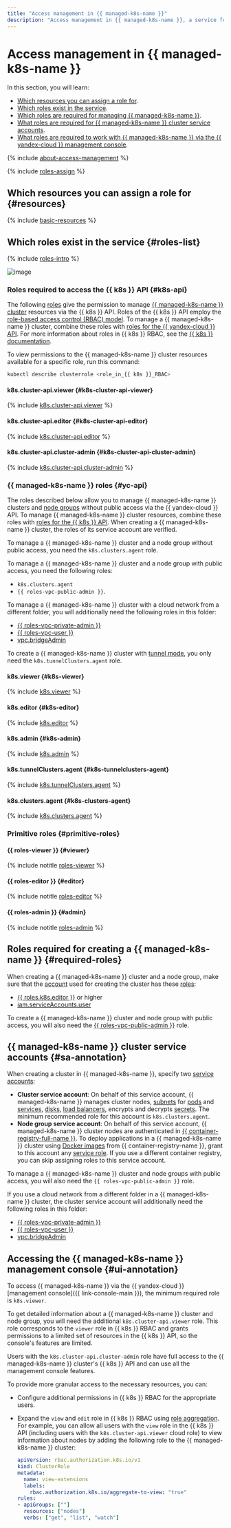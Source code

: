 ```yaml
---
title: "Access management in {{ managed-k8s-name }}"
description: "Access management in {{ managed-k8s-name }}, a service for running containerized applications. The section describes for which resources you can grant a role, which roles are used in the service, which roles are needed for service accounts of a {{ managed-k8s-name }} cluster, which roles you need to work with {{ managed-k8s-name }} from the {{ yandex-cloud }} management console."
---
```


# Access management in {{ managed-k8s-name }}

In this section, you will learn:
* [Which resources you can assign a role for](#resources).
* [Which roles exist in the service](#roles-list).
* [Which roles are required for managing {{ managed-k8s-name }}](#required-roles).
* [What roles are required for {{ managed-k8s-name }} cluster service accounts](#sa-annotation).
* [What roles are required to work with {{ managed-k8s-name }} via the {{ yandex-cloud }} management console](#ui-annotation).

{% include [about-access-management](../../_includes/iam/about-access-management.md) %}

{% include [roles-assign](../../_includes/iam/roles-assign.md) %}

## Which resources you can assign a role for {#resources}

{% include [basic-resources](../../_includes/iam/basic-resources-for-access-control.md) %}

## Which roles exist in the service {#roles-list}

{% include [roles-intro](../../_includes/roles-intro.md) %}

![image](../../_assets/managed-kubernetes/security/service-roles-hierarchy.svg)

### Roles required to access the {{ k8s }} API {#k8s-api}

The following [roles](../../iam/concepts/access-control/roles.md) give the permission to manage [{{ managed-k8s-name }} cluster](../concepts/index.md#kubernetes-cluster) resources via the {{ k8s }} API. Roles of the {{ k8s }} API employ the [role-based access control (RBAC) model](https://kubernetes.io/docs/reference/access-authn-authz/rbac/). To manage a {{ managed-k8s-name }} cluster, combine these roles with [roles for the {{ yandex-cloud }} API](#yc-api). For more information about roles in {{ k8s }} RBAC, see the [{{ k8s }} documentation](https://kubernetes.io/docs/reference/access-authn-authz/rbac/#user-facing-roles).

To view permissions to the {{ managed-k8s-name }} cluster resources available for a specific role, run this command:

```bash
kubectl describe clusterrole <role_in_{{ k8s }}_RBAC>
```

#### k8s.cluster-api.viewer {#k8s-cluster-api-viewer}

{% include [k8s.cluster-api.viewer](../../_roles/k8s/cluster-api/viewer.md) %}

#### k8s.cluster-api.editor {#k8s-cluster-api-editor}

{% include [k8s.cluster-api.editor](../../_roles/k8s/cluster-api/editor.md) %}

#### k8s.cluster-api.cluster-admin {#k8s-cluster-api-cluster-admin}

{% include [k8s.cluster-api.cluster-admin](../../_roles/k8s/cluster-api/cluster-admin.md) %}

### {{ managed-k8s-name }} roles {#yc-api}

The roles described below allow you to manage {{ managed-k8s-name }} clusters and [node groups](../concepts/index.md#node-group) without public access via the {{ yandex-cloud }} API. To manage {{ managed-k8s-name }} cluster resources, combine these roles with [roles for the {{ k8s }} API](#k8s-api). When creating a {{ managed-k8s-name }} cluster, the roles of its service account are verified.

To manage a {{ managed-k8s-name }} cluster and a node group without public access, you need the `k8s.clusters.agent` role.

To manage a {{ managed-k8s-name }} cluster and a node group with public access, you need the following roles:
* `k8s.clusters.agent`
* `{{ roles-vpc-public-admin }}`.

To manage a {{ managed-k8s-name }} cluster with a cloud network from a different folder, you will additionally need the following roles in this folder:
* [{{ roles-vpc-private-admin }}](../../vpc/security/index.md#vpc-private-admin)
* [{{ roles-vpc-user }}](../../vpc/security/index.md#vpc-user)
* [vpc.bridgeAdmin](../../vpc/security/index.md#vpc-bridge-admin)

To create a {{ managed-k8s-name }} cluster with [tunnel mode](../concepts/network-policy.md#cilium), you only need the `k8s.tunnelClusters.agent` role.

#### k8s.viewer {#k8s-viewer}

{% include [k8s.viewer](../../_roles/k8s/viewer.md) %}

#### k8s.editor {#k8s-editor}

{% include [k8s.editor](../../_roles/k8s/editor.md) %}

#### k8s.admin {#k8s-admin}

{% include [k8s.admin](../../_roles/k8s/admin.md) %}

#### k8s.tunnelClusters.agent {#k8s-tunnelclusters-agent}

{% include [k8s.tunnelClusters.agent](../../_roles/k8s/tunnelClusters/agent.md) %}

#### k8s.clusters.agent {#k8s-clusters-agent}

{% include [k8s.clusters.agent](../../_roles/k8s/clusters/agent.md) %}

### Primitive roles {#primitive-roles}

#### {{ roles-viewer }} {#viewer}

{% include notitle [roles-viewer](../../_roles/primitive-roles/viewer.md) %}

#### {{ roles-editor }} {#editor}

{% include notitle [roles-editor](../../_roles/primitive-roles/editor.md) %}

#### {{ roles-admin }} {#admin}

{% include notitle [roles-admin](../../_roles/primitive-roles/admin.md) %}

## Roles required for creating a {{ managed-k8s-name }} {#required-roles}

When creating a {{ managed-k8s-name }} cluster and a node group, make sure that the [account](../../iam/concepts/users/accounts.md) used for creating the cluster has these [roles](../../iam/concepts/access-control/roles.md):
* [{{ roles.k8s.editor }}](#k8s-editor) or higher
* [iam.serviceAccounts.user](../../iam/security/index.md#iam-serviceAccounts-user)

To create a {{ managed-k8s-name }} cluster and node group with public access, you will also need the [{{ roles-vpc-public-admin }}](../../vpc/security/index.md#vpc-public-admin) role.

## {{ managed-k8s-name }} cluster service accounts {#sa-annotation}

When creating a cluster in {{ managed-k8s-name }}, specify two [service accounts](../../iam/concepts/users/service-accounts.md):
* **Cluster service account**: On behalf of this service account, {{ managed-k8s-name }} manages cluster nodes, [subnets](../../vpc/concepts/network.md#subnet) for [pods](../concepts/index.md#pod) and [services](../concepts/index.md#service), [disks](../../compute/concepts/disk.md), [load balancers](../../network-load-balancer/concepts/index.md), encrypts and decrypts [secrets](../../lockbox/concepts/secret.md). The minimum recommended role for this account is `k8s.clusters.agent`.
* **Node group service account**: On behalf of this service account, {{ managed-k8s-name }} cluster nodes are authenticated in [{{ container-registry-full-name }}](../../container-registry/concepts/index.md). To deploy applications in a {{ managed-k8s-name }} cluster using [Docker images](../../container-registry/concepts/docker-image.md) from {{ container-registry-name }}, grant to this account any [service role](../../container-registry/security/index.md#service-roles). If you use a different container registry, you can skip assigning roles to this service account.

To manage a {{ managed-k8s-name }} cluster and node groups with public access, you will also need the `{{ roles-vpc-public-admin }}` role.

If you use a cloud network from a different folder in a {{ managed-k8s-name }} cluster, the cluster service account will additionally need the following roles in this folder:
* [{{ roles-vpc-private-admin }}](../../vpc/security/index.md#vpc-private-admin)
* [{{ roles-vpc-user }}](../../vpc/security/index.md#vpc-user)
* [vpc.bridgeAdmin](../../vpc/security/index.md#vpc-bridge-admin)

## Accessing the {{ managed-k8s-name }} management console {#ui-annotation}

To access {{ managed-k8s-name }} via the {{ yandex-cloud }} [management console]({{ link-console-main }}), the minimum required role is `k8s.viewer`.

To get detailed information about a {{ managed-k8s-name }} cluster and node group, you will need the additional `k8s.cluster-api.viewer` role. This role corresponds to the `viewer` role in {{ k8s }} RBAC and grants permissions to a limited set of resources in the {{ k8s }} API, so the console's features are limited.

Users with the `k8s.cluster-api.cluster-admin` role have full access to the {{ managed-k8s-name }} cluster's {{ k8s }} API and can use all the management console features.

To provide more granular access to the necessary resources, you can:
* Configure additional permissions in {{ k8s }} RBAC for the appropriate users.
* Expand the `view` and `edit` role in {{ k8s }} RBAC using [role aggregation](https://kubernetes.io/docs/reference/access-authn-authz/rbac/#user-facing-roles). For example, you can allow all users with the `view` role in the {{ k8s }} API (including users with the `k8s.cluster-api.viewer` cloud role) to view information about nodes by adding the following role to the {{ managed-k8s-name }} cluster:

   ```yaml
   apiVersion: rbac.authorization.k8s.io/v1
   kind: ClusterRole
   metadata:
     name: view-extensions
     labels:
       rbac.authorization.k8s.io/aggregate-to-view: "true"
   rules:
   - apiGroups: [""]
     resources: ["nodes"]
     verbs: ["get", "list", "watch"]
   ```
